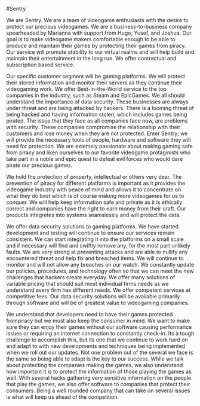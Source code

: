 #Sentry

We are Sentry. We are a team of videogame enthusiasts with the desire to protect our precious videogames. We are a business-to-business company spearheaded by Marianna with support from Hugo, Yusef, and Joshua. Our goal is to make videogame makers comfortable enough to be able to produce and maintain their games by protecting their games from piracy. Our service will promote stability to our virtual realms and will help build and maintain their entertainment in the long run.  We offer contractual and subscription based service. 

Our specific customer segment will be gaming platforms. We will protect their stored information and monitor their servers as they continue their videogaming work. We offer Best-in-the-World service to the top companies in the industry, such as Steam and EpicGames. We all should understand the importance of data security. These businesses are always under threat and are being attacked by hackers. There is a looming threat of being hacked and having information stolen, which includes games being pirated. The issue that they face as all companies face now, are problems with security. These companies compromise the relationship with their customers and lose money when they are not protected. Enter Sentry; we will provide the necessary tools of people, hardware and software they will need for protection. We are extemely passionate about making gaming safe from piracy and liken ourselves to our favorite videogame protaginists who take part in a noble and epic quest to defeat evil forces who would dare pirate our precious games.  

We hold the protection of property, intellectual or others very dear. The prevention of piracy for different platforms is important as it provides the videogame industry with peace of mind and allows it to concentrate on what they do best which is of course making more videogames for us to conquer. We will help keep information safe and private as it is ethically correct and companies have the right to earn money from their craft. Our products integretes into systems seamslessly and will protect the data.

We offer data security solutions to gaming platforms. We have started development and testing will continue to ensure our services remain  consistent. We can start integrating it into the platforms on a small scale and if necessary will find and swiftly remove any, for the most part unlikely faults. We are very strong at preventing attacks and are able to nullify any encountered threat and help fix and breached items. We will continue to monitor and will not allow any breaches on our watch. We constantly update our policies, procedures, and technology often so that we can meet the new challenges that hackers create everyday. We offer many solutions of variable pricing that should suit most individual firms needs as we understand every firm has different needs. We offer competent services at competitive fees. Our data security solutions will be available primarily through software and will be of greatest value to videogaming companies.

We understand that developers need to have their games protected frompiracy but we must also keep the consumer in mind. We want to make sure they can enjoy their games without our software causing performance issues or requiring an internet connection to constantly check-in. Its a tough challenge to accomplish this, but its one that we continue to work hard on and adapt to with new developments and techniques being implemented when we roll out our updates. Not one problem out of the several we face is the same so being able to adapt is the key to our success. While we talk about protecting the companies making the games, we also understand how important it is to protect the information of those playing the games as well. With several hacks gathering very sensitive information on the people that play the games, we also offer software to companies that protect their consumers. Being a well rounded company that can take on several issues is what will keep us ahead of the competition.
